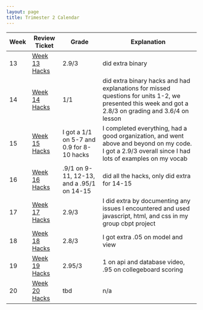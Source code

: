 ```yaml
---
layout: page
title: Trimester 2 Calendar
---
```


| Week |   Review Ticket  |  Grade     | Explanation |
| ---- | ---------------- | ---------- | ----------- |
|   13  | <a href="https://github.com/kayleehou/myproject/issues/23#issue-1454030965" rel="nofollow">Week 13 Hacks</a> |  2.9/3  | did extra binary |
|   14  | <a href="https://github.com/kayleehou/myproject/issues/24#issue-1472003729" rel="nofollow">Week 14 Hacks</a> |  1/1 | did extra binary hacks and had explanations for missed questions for units 1-2, we presented this week and got a 2.8/3 on grading and 3.6/4 on lesson |
|   15  | <a href="https://github.com/kayleehou/myproject/issues/25#issue-1482525820" rel="nofollow">Week 15 Hacks</a> | I got a 1/1 on 5-7 and 0.9 for 8-10 hacks | I completed everything, had a good organization, and went above and beyond on my code. I got a 2.9/3 overall since I had lots of examples on my vocab |
|   16  |  <a href="https://github.com/kayleehou/myproject/issues/26#issue-1499093849" rel="nofollow">Week 16 Hacks</a> | .9/1 on 9-11, 12-13, and a .95/1 on 14-15 | did all the hacks, only did extra for 14-15 |
|   17   | <a href="https://kayleehou.github.io/myproject/review%20tickets/2023/01/08/week17reviewticket.html" rel="nofollow">Week 17 Hacks</a> | 2.9/3 | I did extra by documenting any issues I encountered and used javascript, html, and css in my group cbpt project |
|  18    | <a href="https://kayleehou.github.io/myproject/review%20tickets/2023/01/16/week18reviewticket.html" rel="nofollow">Week 18 Hacks</a> | 2.8/3 | I got extra .05 on model and view |
|   19   | <a href="https://github.com/kayleehou/myproject/issues/31#issue-1552619991" rel="nofollow">Week 19 Hacks</a> |  2.95/3 | 1 on api and database video, .95 on collegeboard scoring  |
|   20   | <a href="https://github.com/kayleehou/myproject/issues/32#issue-1563497583" rel="nofollow">Week 20 Hacks</a>  | tbd   | n/a   |
